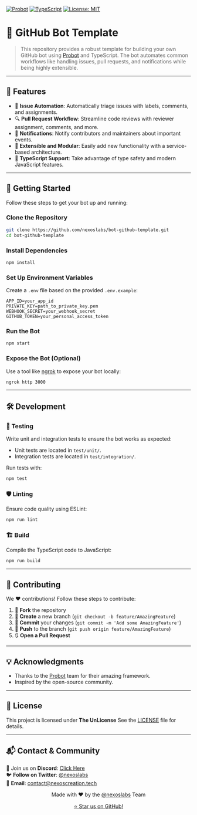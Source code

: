 [![Probot](https://img.shields.io/badge/Built%20with-Probot-blue.svg)](https://probot.github.io/)
[![TypeScript](https://badgen.net/badge/Built%20with/TypeScript/blue)](https://www.typescriptlang.org/)
[![License: MIT](https://img.shields.io/badge/License-MIT-green.svg)](LICENSE.md)

# 🚀 GitHub Bot Template

> This repository provides a robust template for building your own GitHub bot using [Probot](https://probot.github.io/) and TypeScript. The bot automates common workflows like handling issues, pull requests, and notifications while being highly extensible.

---

## 🎯 Features

- 📝 **Issue Automation**: Automatically triage issues with labels, comments, and assignments.
- 🔍 **Pull Request Workflow**: Streamline code reviews with reviewer assignment, comments, and more.
- 📣 **Notifications**: Notify contributors and maintainers about important events.
- 🔧 **Extensible and Modular**: Easily add new functionality with a service-based architecture.
- 🌟 **TypeScript Support**: Take advantage of type safety and modern JavaScript features.

---

## 🚀 Getting Started

Follow these steps to get your bot up and running:

### **Clone the Repository**
```bash
git clone https://github.com/nexoslabs/bot-github-template.git
cd bot-github-template
```

### **Install Dependencies**
```bash
npm install
```

### **Set Up Environment Variables**
Create a `.env` file based on the provided `.env.example`:
```plaintext
APP_ID=your_app_id
PRIVATE_KEY=path_to_private_key.pem
WEBHOOK_SECRET=your_webhook_secret
GITHUB_TOKEN=your_personal_access_token
```

### **Run the Bot**
```bash
npm start
```

### **Expose the Bot (Optional)**
Use a tool like [ngrok](https://ngrok.com/) to expose your bot locally:
```bash
ngrok http 3000
```

---

## 🛠️ Development

### 🧪 **Testing**
Write unit and integration tests to ensure the bot works as expected:
- Unit tests are located in `test/unit/`.
- Integration tests are located in `test/integration/`.

Run tests with:
```bash
npm test
```

### 🛡️ **Linting**
Ensure code quality using ESLint:
```bash
npm run lint
```

### 🏗️ **Build**
Compile the TypeScript code to JavaScript:
```bash
npm run build
```

---

## 🤝 Contributing

We ❤️ contributions! Follow these steps to contribute:

1. 🍴 **Fork** the repository
2. 🌿 **Create** a new branch (`git checkout -b feature/AmazingFeature`)
3. 💾 **Commit** your changes (`git commit -m 'Add some AmazingFeature'`)
4. 🚀 **Push** to the branch (`git push origin feature/AmazingFeature`)
5. 🔃 **Open a Pull Request**

---

## 💡 Acknowledgments

- Thanks to the [Probot](https://probot.github.io/) team for their amazing framework.
- Inspired by the open-source community.

---

## 📄 License

This project is licensed under **The UnLicense** See the [LICENSE](LICENSE) file for details.

---

## 📬 Contact & Community

💬 Join us on **Discord**: [Click Here](https://discord.gg/H7pVc9aUK2)  
🐦 **Follow on Twitter**: [@nexoslabs](https://twitter.com/nexoslabs)  
📧 **Email**: [contact@nexoscreation.tech](mailto:contact@nexoscreation.tech)

<p align="center">
  Made with ❤️ by the <a href="https://github.com/nexoslabs">@nexoslabs</a> Team
</p>

<p align="center">
  <a href="https://github.com/nexoslabs/discord-24-7-rich-presence/stargazers">⭐ Star us on GitHub!</a>
</p>